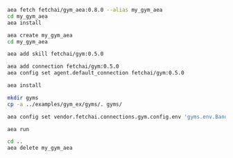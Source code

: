``` bash
aea fetch fetchai/gym_aea:0.8.0 --alias my_gym_aea
cd my_gym_aea
aea install
```
``` bash
aea create my_gym_aea
cd my_gym_aea
```
``` bash
aea add skill fetchai/gym:0.5.0
```
``` bash
aea add connection fetchai/gym:0.5.0
aea config set agent.default_connection fetchai/gym:0.5.0
```
``` bash
aea install
```
``` bash
mkdir gyms
cp -a ../examples/gym_ex/gyms/. gyms/
```
``` bash
aea config set vendor.fetchai.connections.gym.config.env 'gyms.env.BanditNArmedRandom'
```
``` bash
aea run
```
``` bash
cd ..
aea delete my_gym_aea
```
